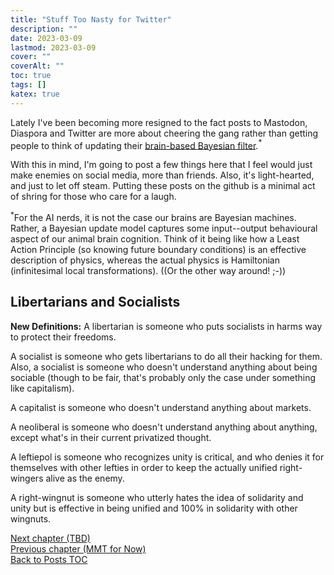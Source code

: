 ```yaml
---
title: "Stuff Too Nasty for Twitter"
description: ""
date: 2023-03-09
lastmod: 2023-03-09
cover: ""
coverAlt: ""
toc: true
tags: []
katex: true
---
```


Lately I've been becoming more resigned to the fact posts to Mastodon, Diaspora and 
Twitter are more about cheering the gang rather than getting people to think of 
updating their 
[brain-based Bayesian filter](https://en.wikipedia.org/wiki/Bayesian_approaches_to_brain_function).${}^\ast$

With this in mind, I'm going to post a few things here that I feel would just make 
enemies on social media, more than friends. Also, it's light-hearted, and just to 
let off steam. Putting these posts on the github is a minimal act of shring for those 
who care for a laugh.

${}^\ast$For the AI nerds, it is not the case our brains are Bayesian machines. 
Rather, a Bayesian update model captures some input--output behavioural aspect of our 
animal brain cognition. Think of it being like how a Least Action Principle (so 
knowing future boundary conditions) is an effective description of physics, whereas 
the actual physics is Hamiltonian (infinitesimal local transformations). ((Or the 
other way around! ;-))

## Libertarians and Socialists

**New Definitions:** A libertarian is someone who puts socialists in harms way to 
protect their freedoms.

A socialist is someone who gets libertarians to do all their hacking for them. 
Also, a socialist is someone who doesn't understand anything about being sociable 
(though to be fair, that's probably only the case under something like capitalism).

A capitalist is someone who doesn't understand anything about markets.

A neoliberal is someone who doesn't understand anything about anything, except 
what's in their current privatized thought.

A leftiepol is someone who recognizes unity is critical, and who denies it for 
themselves with other lefties in order to keep the actually unified right-wingers 
alive as the enemy.

A right-wingnut is someone who utterly hates the idea of solidarity and unity but is 
effective in being unified and 100% in solidarity with other wingnuts.




[Next chapter (TBD)](./)    
[Previous chapter (MMT for Now)](../22_mmtfornow)  
[Back to Posts TOC](../)
